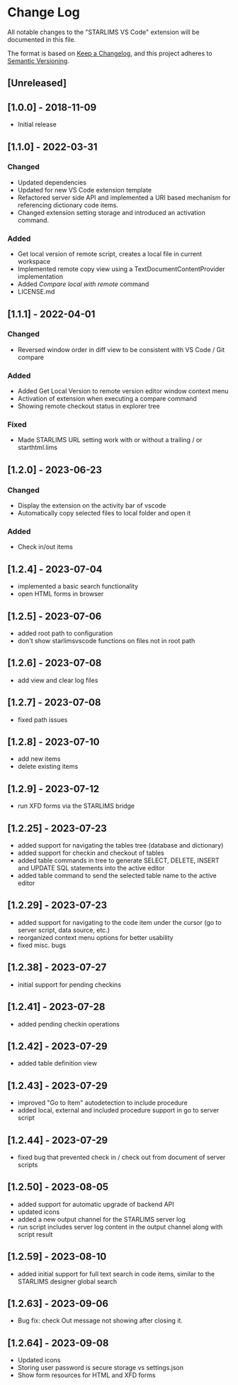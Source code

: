 # Change Log

All notable changes to the "STARLIMS VS Code" extension will be documented in this file.

The format is based on [Keep a Changelog](https://keepachangelog.com/en/1.0.0/),
and this project adheres to [Semantic Versioning](https://semver.org/spec/v2.0.0.html).

## [Unreleased]

## [1.0.0] - 2018-11-09

- Initial release

## [1.1.0] - 2022-03-31

### Changed

- Updated dependencies
- Updated for new VS Code extension template
- Refactored server side API and implemented a URI based mechanism for referencing dictionary code items.
- Changed extension setting storage and introduced an activation command.

### Added

- Get local version of remote script, creates a local file in current workspace
- Implemented remote copy view using a TextDocumentContentProvider implementation
- Added _Compare local with remote_ command
- LICENSE.md

## [1.1.1] - 2022-04-01

### Changed

- Reversed window order in diff view to be consistent with VS Code / Git compare

### Added

- Added Get Local Version to remote version editor window context menu
- Activation of extension when executing a compare command
- Showing remote checkout status in explorer tree

### Fixed

- Made STARLIMS URL setting work with or without a trailing / or starthtml.lims

## [1.2.0] - 2023-06-23

### Changed

- Display the extension on the activity bar of vscode
- Automatically copy selected files to local folder and open it

### Added

- Check in/out items

## [1.2.4] - 2023-07-04

- implemented a basic search functionality
- open HTML forms in browser

## [1.2.5] - 2023-07-06

- added root path to configuration
- don't show starlimsvscode functions on files not in root path

## [1.2.6] - 2023-07-08

- add view and clear log files

## [1.2.7] - 2023-07-08

- fixed path issues

## [1.2.8] - 2023-07-10

- add new items
- delete existing items

## [1.2.9] - 2023-07-12

- run XFD forms via the STARLIMS bridge

## [1.2.25] - 2023-07-23

- added support for navigating the tables tree (database and dictionary)
- added support for checkin and checkout of tables
- added table commands in tree to generate SELECT, DELETE, INSERT and UPDATE SQL statements into the active editor
- added table command to send the selected table name to the active editor

## [1.2.29] - 2023-07-23

- added support for navigating to the code item under the cursor (go to server script, data source, etc.)
- reorganized context menu options for better usability
- fixed misc. bugs

## [1.2.38] - 2023-07-27

- initial support for pending checkins

## [1.2.41] - 2023-07-28

- added pending checkin operations

## [1.2.42] - 2023-07-29

- added table definition view

## [1.2.43] - 2023-07-29

- improved "Go to Item" autodetection to include procedure
- added local, external and included procedure support in go to server script

## [1.2.44] - 2023-07-29

- fixed bug that prevented check in / check out from document of server scripts

## [1.2.50] - 2023-08-05

- added support for automatic upgrade of backend API
- updated icons
- added a new output channel for the STARLIMS server log
- run script includes server log content in the output channel along with script result

## [1.2.59] - 2023-08-10

- added initial support for full text search in code items, similar to the STARLIMS designer global search

## [1.2.63] - 2023-09-06

- Bug fix: check Out message not showing after closing it.

## [1.2.64] - 2023-09-08

- Updated icons
- Storing user password is secure storage vs settings.json
- Show form resources for HTML and XFD forms
